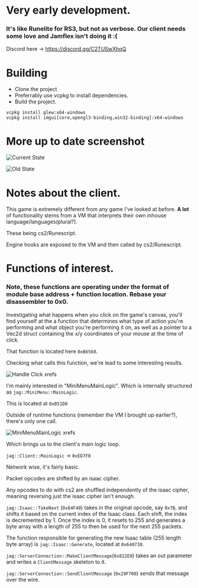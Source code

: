 # Very early development.

### It's like Runelite for RS3, but not as verbose. Our client needs some love and Jamflex isn't doing it :(

Discord here -> https://discord.gg/C2TUSwXhqQ

# Building

* Clone the project
* Preferrably use vcpkg to install dependencies.
* Build the project.

```
vcpkg install glew:x64-windows
vcpkg install imgui[core,opengl3-binding,win32-binding]:x64-windows
```

# More up to date screenshot

![Current State](https://media.discordapp.net/attachments/484796759437213716/1089661439821750366/image.png)

![Old State](https://i.imgur.com/ufqBn4X.jpg)

# Notes about the client.

This game is extremely different from any game I've looked at before. **A lot** of functionality stems from a VM that interprets their own inhouse language/languages(plural?).

These being cs2/Runescript.

Engine hooks are exposed to the VM and then called by cs2/Runescript.

# Functions of interest.

### Note, these functions are operating under the format of module base address + function location. Rebase your disassembler to 0x0.

Investigating what happens when you click on the game's canvas, you'll find yourself at the a function that determines what type of action you're performing and what object you're performing it on, as well as a pointer to a Vec2d struct containing the x/y coordinates of your mouse at the time of click.

That function is located here `0xB6560`.

Checking what calls this function, we're lead to some interesting results.

![Handle Click xrefs](https://i.imgur.com/RgF8rQ8.png)

I'm mainly interested in "MiniMenuMainLogic". Which is internally structured as `jag::MiniMenu::MainLogic`.

This is located at `0xB51D0`

Outside of runtime functions (remember the VM I brought up earlier?), there's only one call.

![MiniMenuMainLogic xrefs](https://i.imgur.com/JYngoXJ.png)

Which brings us to the client's main logic loop.

`jag::Client::MainLogic` -> `0xED7F0`


Network wise, it's fairly basic.

Packet opcodes are shifted by an isaac cipher.

Any opcodes to do with cs2 are shuffled independently of the isaac cipher, meaning reversing just the isaac cipher isn't enough.

`jag::Isaac::TakeNext` (`0x84F40`) takes in the original opcode, say `0x7B`, and shifts it based on the current index of the Isaac class. Each shift, the index is decremented by 1. Once the index is 0, it resets to 255 and generates a byte array with a length of 255 to then be used for the next 255 packets.

The function responsible for generating the new Isaac table (255 length byte array) is `jag::Isaac::Generate`, located at `0x640730`.

`jag::ServerConnection::MakeClientMessage`(`0x822E0`) takes an out parameter and writes a `ClientMessage` skeleton to it.

`jag::ServerConnection::SendClientMessage` (`0x29F700`) sends that message over the wire.



